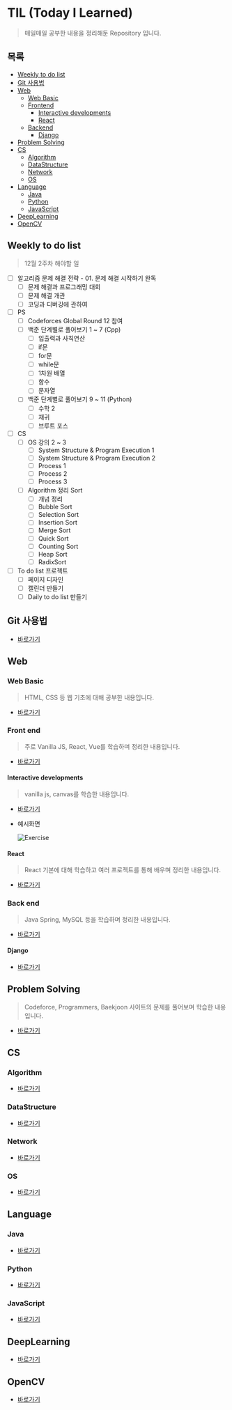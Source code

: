 # TIL (Today I Learned)

> 매일매일 공부한 내용을 정리해둔 Repository 입니다.

## 목록

* [Weekly to do list](#weekly-to-do-list)
* [Git 사용법](#git-사용법)
* [Web](#web)
  * [Web Basic](#web-basic)
  * [Frontend](#front-end)
    * [Interactive developments](#interactive-developments)
    * [React](#react)
  * [Backend](#back-end)
    * [Django](#django)
* [Problem Solving](#problem-solving)
* [CS](#cs)
  * [Algorithm](#algorithm)
  * [DataStructure](#datastructure)
  * [Network](#network)
  * [OS](#os)
* [Language](#language)
  * [Java](#java)
  * [Python](#python)
  * [JavaScript](#javascript)
* [DeepLearning](#deeplearning)
* [OpenCV](#opencv)

## Weekly to do list

> 12월 2주차 해야할 일

* [ ] 알고리즘 문제 해결 전략 - 01. 문제 해결 시작하기 완독
  * [ ] 문제 해결과 프로그래밍 대회
  * [ ] 문제 해결 개관
  * [ ] 코딩과 디버깅에 관하여
* [ ] PS
  * [ ] Codeforces Global Round 12 참여
  * [ ] 백준 단계별로 풀어보기 1 ~ 7 (Cpp)
    * [ ] 입출력과 사칙연산
    * [ ] if문
    * [ ] for문
    * [ ] while문
    * [ ] 1차원 배열
    * [ ] 함수
    * [ ] 문자열
  * [ ] 백준 단계별로 풀어보기 9 ~ 11 (Python)
    * [ ] 수학 2
    * [ ] 재귀
    * [ ] 브루트 포스
* [ ] CS
  * [ ] OS 강의 2 ~ 3
    * [ ] System Structure & Program Execution 1
    * [ ] System Structure & Program Execution 2
    * [ ] Process 1
    * [ ] Process 2
    * [ ] Process 3
  * [ ] Algorithm 정리 Sort
    * [ ] 개념 정리
    * [ ] Bubble Sort
    * [ ] Selection Sort
    * [ ] Insertion Sort
    * [ ] Merge Sort
    * [ ] Quick Sort
    * [ ] Counting Sort
    * [ ] Heap Sort
    * [ ] RadixSort
* [ ] To do list 프로젝트
  * [ ] 페이지 디자인
  * [ ] 캘린더 만들기
  * [ ] Daily to do list 만들기

## Git 사용법

* [바로가기](./git)

## Web

### Web Basic

> HTML, CSS 등 웹 기초에 대해 공부한 내용입니다.

* [바로가기](./web/basic)

### Front end

> 주로 Vanilla JS, React, Vue를 학습하며 정리한 내용입니다.

* [바로가기](./web/frontend)

#### Interactive developments

> vanilla js, canvas를 학습한 내용입니다.

* [바로가기](./web/frontend/Interactive)

* 예시화면

  ![Exercise](./images/interactive.gif)

#### React

> React 기본에 대해 학습하고 여러 프로젝트를 통해 배우며 정리한 내용입니다.

* [바로가기](./web/frontend/react)

### Back end

> Java Spring, MySQL 등을 학습하며 정리한 내용입니다.

* [바로가기](./web/backend)

#### Django

* [바로가기](./web/backend/django)

## Problem Solving

> Codeforce, Programmers, Baekjoon 사이트의 문제를 풀어보며 학습한 내용입니다.

* [바로가기](./problemSolving)

## CS

### Algorithm

* [바로가기](./CS/algorithm)

### DataStructure

* [바로가기](./CS/DataStructure)

### Network

* [바로가기](./CS/Network)

### OS

* [바로가기](./CS/OS)

## Language

### Java

* [바로가기](./language/java)

### Python

* [바로가기](./language/python)

### JavaScript

* [바로가기](./language/javaScript)

## DeepLearning

* [바로가기](./DeepLearning)

## OpenCV

* [바로가기](./OpenCV)





